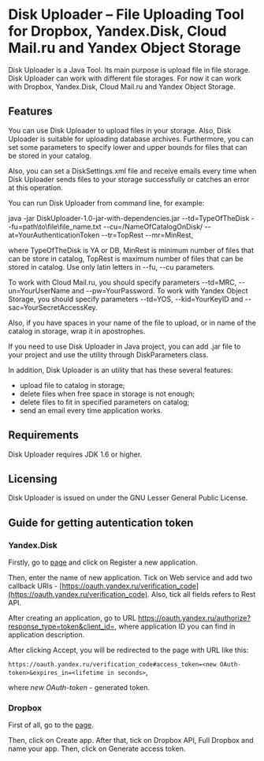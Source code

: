 # Disk Uploader – File Uploading Tool for Dropbox, Yandex.Disk, Cloud Mail.ru and Yandex Object Storage

Disk Uploader is a Java Tool. Its main purpose is upload file in file storage. Disk Uploader can work with different file storages. For now it can work with Dropbox, Yandex.Disk, Cloud Mail.ru and Yandex Object Storage.

## Features

You can use Disk Uploader to upload files in your storage. Also, Disk Uploader is suitable for uploading database archives. Furthermore, you can set some parameters to specify lower and upper bounds for files that can be stored in your catalog.

Also, you can set a DiskSettings.xml file and receive emails every time when Disk Uploader sends files to your storage successfully or catches an error at this operation.

You can run Disk Uploader from command line, for example:

java -jar DiskUploader-1.0-jar-with-dependencies.jar --td=TypeOfTheDisk --fu=path\\to\\file\\file_name.txt --cu=/NameOfCatalogOnDisk/ --at=YourAuthenticationToken --tr=TopRest --mr=MinRest,

where TypeOfTheDisk is YA or DB, MinRest is minimum number of files that can be store in catalog, TopRest is maximum number of files that can be stored in catalog. Use only latin letters in --fu, --cu parameters.

To work with Cloud Mail.ru, you should specify parameters --td=MRC, --un=YourUserName and --pw=YourPassword. To work with Yandex Object Storage, you should specify parameters --td=YOS, --kid=YourKeyID and --sac=YourSecretAccessKey.

Also, if you have spaces in your name of the file to upload, or in name of the catalog in storage, wrap it in apostrophes.

If you need to use Disk Uploader in Java project, you can add .jar file to your project and use the utility through DiskParameters class.

In addition, Disk Uploader is an utility that has these several features:
*	upload file to catalog in storage;
*	delete files when free space in storage is not enough;
*	delete files to fit in specified parameters on catalog;
*	send an email every time application works.

## Requirements

Disk Uploader requires JDK 1.6 or higher.

## Licensing

Disk Uploader is issued on under the GNU Lesser General Public License.

## Guide for getting autentication token

### Yandex.Disk

Firstly, go to [page](https://oauth.yandex.ru/) and click on Register a new application.

Then, enter the name of new application. Tick on Web service and add two callback URIs - [https://oauth.yandex.ru/verification_code](https://oauth.yandex.ru/verification_code). Also, tick all fields refers to Rest API.

After creating an application, go to URL https://oauth.yandex.ru/authorize?response_type=token&client_id=<application id>, where application ID you can find in application description.

After clicking Accept, you will be redirected to the page with URL like this: 

`https://oauth.yandex.ru/verification_code#access_token=<new OAuth-token>&expires_in=<lifetime in seconds>`,

where _new OAuth-token_ - generated token.

### Dropbox

First of all, go to the [page](https://www.dropbox.com/developers/apps).

Then, click on Create app. After that, tick on Dropbox API, Full Dropbox and name your app. Then, click on Generate access token.

